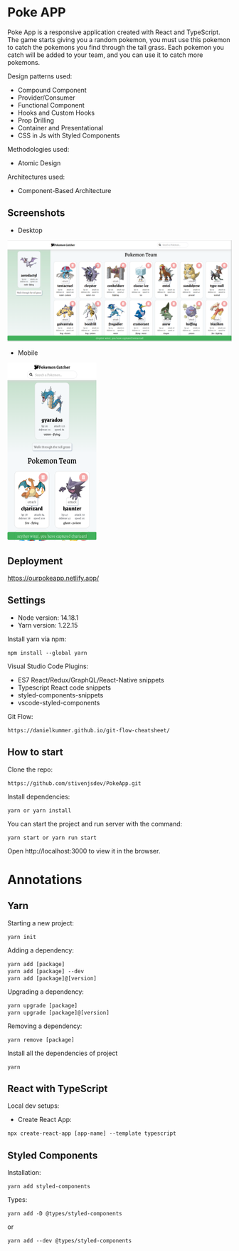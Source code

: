 # Poke APP

Poke App is a responsive application created with React and TypeScript. The game starts giving you a random pokemon, you must use this pokemon to catch the pokemons you find through the tall grass. Each pokemon you catch will be added to your team, and you can use it to catch more pokemons.


Design patterns used:
- Compound Component
- Provider/Consumer
- Functional Component
- Hooks and Custom Hooks
- Prop Drilling
- Container and Presentational
- CSS in Js with Styled Components

Methodologies used:
- Atomic Design

Architectures used:
- Component-Based Architecture

## Screenshots

- Desktop

![poke-desktop](./github-assets/poke-desktop.png)

- Mobile

<img src="./github-assets/poke-mobile.png" alt="poke-mobile" width="200" height="400" >

## Deployment

https://ourpokeapp.netlify.app/

## Settings

- Node version: 14.18.1
- Yarn version: 1.22.15

Install yarn via npm:

```
npm install --global yarn
```

Visual Studio Code Plugins: 

- ES7 React/Redux/GraphQL/React-Native snippets
- Typescript React code snippets
- styled-components-snippets
- vscode-styled-components

Git Flow:
```
https://danielkummer.github.io/git-flow-cheatsheet/
```

## How to start

Clone the repo:
```
https://github.com/stivenjsdev/PokeApp.git
```

Install dependencies:
```
yarn or yarn install
```

You can start the project and run server with the command:
```
yarn start or yarn run start
```

Open http://localhost:3000 to view it in the browser.

# Annotations

## Yarn

Starting a new project:
```
yarn init
```

Adding a dependency:
```
yarn add [package]
yarn add [package] --dev
yarn add [package]@[version]
```

Upgrading a dependency:
```
yarn upgrade [package]
yarn upgrade [package]@[version]
```

Removing a dependency:
```
yarn remove [package]
```

Install all the dependencies of project
```
yarn
```

## React with TypeScript

Local dev setups:
- Create React App:
```
npx create-react-app [app-name] --template typescript
```

## Styled Components

Installation:
```
yarn add styled-components
```

Types:
```
yarn add -D @types/styled-components
```
or
```
yarn add --dev @types/styled-components
```
